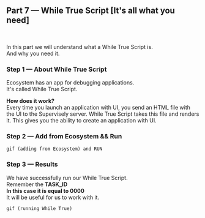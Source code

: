
<div align="left" markdown>

## **Part 7 — While True Script [It's all what you need]**  
<br/>
</div>  

In this part we will understand what a While True Script is.  
And why you need it.


### Step 1 — About While True Script

Ecosystem has an app for debugging applications.  
It's called While True Script.

**How does it work?**  
Every time you launch an application with UI, you send an HTML file with the UI to the Supervisely server. While True Script takes this file and renders it. This gives you the ability to create an application with UI.

### Step 2 — Add from Ecosystem && Run

`gif (adding from Ecosystem) and RUN`

### Step 3 — Results

We have successfully run our While True Script.  
Remember the **TASK_ID**  
**In this case it is equal to 0000**  
It will be useful for us to work with it.

`gif (running While True)`  
